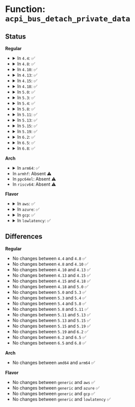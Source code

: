 # Function: <code>acpi_bus_detach_private_data</code>

## Status
<b>Regular</b>
<ul>
<li>
<details>
<summary>In <code>4.4</code>: ✅</summary>

```c
void acpi_bus_detach_private_data(acpi_handle handle);
```

**Collision:** Unique Global

**Inline:** No

**Transformation:** False

**Instances:**

```
In drivers/acpi/bus.c (ffffffff8147dfd7)
Location: drivers/acpi/bus.c:170
Inline: False
Direct callers:
  - drivers/acpi/thermal.c:acpi_thermal_remove
  - drivers/i2c/i2c-core.c:i2c_register_adapter
```
**Symbols:**

```
ffffffff8147dfd7-ffffffff8147dfee: acpi_bus_detach_private_data (STB_GLOBAL)
```
</details>
</li>
<li>
<details>
<summary>In <code>4.8</code>: ✅</summary>

```c
void acpi_bus_detach_private_data(acpi_handle handle);
```

**Collision:** Unique Global

**Inline:** No

**Transformation:** False

**Instances:**

```
In drivers/acpi/bus.c (ffffffff814cc78c)
Location: drivers/acpi/bus.c:174
Inline: False
Direct callers:
  - drivers/acpi/thermal.c:acpi_thermal_remove
  - drivers/i2c/i2c-core.c:i2c_register_adapter
```
**Symbols:**

```
ffffffff814cc78c-ffffffff814cc7a3: acpi_bus_detach_private_data (STB_GLOBAL)
```
</details>
</li>
<li>
<details>
<summary>In <code>4.10</code>: ✅</summary>

```c
void acpi_bus_detach_private_data(acpi_handle handle);
```

**Collision:** Unique Global

**Inline:** No

**Transformation:** False

**Instances:**

```
In drivers/acpi/bus.c (ffffffff814ee6ba)
Location: drivers/acpi/bus.c:174
Inline: False
Direct callers:
  - drivers/acpi/thermal.c:acpi_thermal_remove
  - drivers/i2c/i2c-core.c:i2c_register_adapter
```
**Symbols:**

```
ffffffff814ee6ba-ffffffff814ee6d1: acpi_bus_detach_private_data (STB_GLOBAL)
```
</details>
</li>
<li>
<details>
<summary>In <code>4.13</code>: ✅</summary>

```c
void acpi_bus_detach_private_data(acpi_handle handle);
```

**Collision:** Unique Global

**Inline:** No

**Transformation:** False

**Instances:**

```
In drivers/acpi/bus.c (ffffffff814fb430)
Location: drivers/acpi/bus.c:179
Inline: False
Direct callers:
  - drivers/acpi/thermal.c:acpi_thermal_remove
  - drivers/i2c/i2c-core-acpi.c:i2c_acpi_remove_space_handler
  - drivers/i2c/i2c-core-acpi.c:i2c_acpi_install_space_handler
```
**Symbols:**

```
ffffffff814fb430-ffffffff814fb447: acpi_bus_detach_private_data (STB_GLOBAL)
```
</details>
</li>
<li>
<details>
<summary>In <code>4.15</code>: ✅</summary>

```c
void acpi_bus_detach_private_data(acpi_handle handle);
```

**Collision:** Unique Global

**Inline:** No

**Transformation:** False

**Instances:**

```
In drivers/acpi/bus.c (ffffffff8153d0c0)
Location: drivers/acpi/bus.c:206
Inline: False
Direct callers:
  - drivers/acpi/thermal.c:acpi_thermal_remove
  - drivers/i2c/i2c-core-acpi.c:i2c_acpi_remove_space_handler
  - drivers/i2c/i2c-core-acpi.c:i2c_acpi_install_space_handler
```
**Symbols:**

```
ffffffff8153d0c0-ffffffff8153d0d7: acpi_bus_detach_private_data (STB_GLOBAL)
```
</details>
</li>
<li>
<details>
<summary>In <code>4.18</code>: ✅</summary>

```c
void acpi_bus_detach_private_data(acpi_handle handle);
```

**Collision:** Unique Global

**Inline:** No

**Transformation:** False

**Instances:**

```
In drivers/acpi/bus.c (ffffffff81572fa0)
Location: drivers/acpi/bus.c:213
Inline: False
Direct callers:
  - drivers/acpi/thermal.c:acpi_thermal_remove
  - drivers/i2c/i2c-core-acpi.c:i2c_acpi_remove_space_handler
  - drivers/i2c/i2c-core-acpi.c:i2c_acpi_install_space_handler
```
**Symbols:**

```
ffffffff81572fa0-ffffffff81572fb7: acpi_bus_detach_private_data (STB_GLOBAL)
```
</details>
</li>
<li>
<details>
<summary>In <code>5.0</code>: ✅</summary>

```c
void acpi_bus_detach_private_data(acpi_handle handle);
```

**Collision:** Unique Global

**Inline:** No

**Transformation:** False

**Instances:**

```
In drivers/acpi/bus.c (ffffffff8158ab90)
Location: drivers/acpi/bus.c:182
Inline: False
Direct callers:
  - drivers/acpi/thermal.c:acpi_thermal_remove
  - drivers/i2c/i2c-core-acpi.c:i2c_acpi_remove_space_handler
  - drivers/i2c/i2c-core-acpi.c:i2c_acpi_install_space_handler
```
**Symbols:**

```
ffffffff8158ab90-ffffffff8158aba7: acpi_bus_detach_private_data (STB_GLOBAL)
```
</details>
</li>
<li>
<details>
<summary>In <code>5.3</code>: ✅</summary>

```c
void acpi_bus_detach_private_data(acpi_handle handle);
```

**Collision:** Unique Global

**Inline:** No

**Transformation:** False

**Instances:**

```
In drivers/acpi/bus.c (ffffffff815bb920)
Location: drivers/acpi/bus.c:169
Inline: False
Direct callers:
  - drivers/acpi/thermal.c:acpi_thermal_remove
  - drivers/i2c/i2c-core-acpi.c:i2c_acpi_remove_space_handler
  - drivers/i2c/i2c-core-acpi.c:i2c_acpi_install_space_handler
```
**Symbols:**

```
ffffffff815bb920-ffffffff815bb937: acpi_bus_detach_private_data (STB_GLOBAL)
```
</details>
</li>
<li>
<details>
<summary>In <code>5.4</code>: ✅</summary>

```c
void acpi_bus_detach_private_data(acpi_handle handle);
```

**Collision:** Unique Global

**Inline:** No

**Transformation:** False

**Instances:**

```
In drivers/acpi/bus.c (ffffffff815dcbe0)
Location: drivers/acpi/bus.c:169
Inline: False
Direct callers:
  - drivers/acpi/thermal.c:acpi_thermal_remove
  - drivers/i2c/i2c-core-acpi.c:i2c_acpi_remove_space_handler
  - drivers/i2c/i2c-core-acpi.c:i2c_acpi_install_space_handler
```
**Symbols:**

```
ffffffff815dcbe0-ffffffff815dcbf7: acpi_bus_detach_private_data (STB_GLOBAL)
```
</details>
</li>
<li>
<details>
<summary>In <code>5.8</code>: ✅</summary>

```c
void acpi_bus_detach_private_data(acpi_handle handle);
```

**Collision:** Unique Global

**Inline:** No

**Transformation:** False

**Instances:**

```
In drivers/acpi/bus.c (ffffffff816872f0)
Location: drivers/acpi/bus.c:169
Inline: False
Direct callers:
  - drivers/acpi/thermal.c:acpi_thermal_remove
  - drivers/i2c/i2c-core-acpi.c:i2c_acpi_remove_space_handler
  - drivers/i2c/i2c-core-acpi.c:i2c_acpi_install_space_handler
```
**Symbols:**

```
ffffffff816872f0-ffffffff81687307: acpi_bus_detach_private_data (STB_GLOBAL)
```
</details>
</li>
<li>
<details>
<summary>In <code>5.11</code>: ✅</summary>

```c
void acpi_bus_detach_private_data(acpi_handle handle);
```

**Collision:** Unique Global

**Inline:** No

**Transformation:** False

**Instances:**

```
In drivers/acpi/bus.c (ffffffff816a5000)
Location: drivers/acpi/bus.c:169
Inline: False
Direct callers:
  - drivers/acpi/thermal.c:acpi_thermal_remove
  - drivers/acpi/thermal.c:acpi_thermal_register_thermal_zone
  - drivers/i2c/i2c-core-acpi.c:i2c_acpi_remove_space_handler
  - drivers/i2c/i2c-core-acpi.c:i2c_acpi_install_space_handler
```
**Symbols:**

```
ffffffff816a5000-ffffffff816a5017: acpi_bus_detach_private_data (STB_GLOBAL)
```
</details>
</li>
<li>
<details>
<summary>In <code>5.13</code>: ✅</summary>

```c
void acpi_bus_detach_private_data(acpi_handle handle);
```

**Collision:** Unique Global

**Inline:** No

**Transformation:** False

**Instances:**

```
In drivers/acpi/bus.c (ffffffff81687e30)
Location: drivers/acpi/bus.c:165
Inline: False
Direct callers:
  - drivers/acpi/thermal.c:acpi_thermal_remove
  - drivers/acpi/thermal.c:acpi_thermal_register_thermal_zone
  - drivers/i2c/i2c-core-acpi.c:i2c_acpi_remove_space_handler
  - drivers/i2c/i2c-core-acpi.c:i2c_acpi_install_space_handler
```
**Symbols:**

```
ffffffff81687e30-ffffffff81687e47: acpi_bus_detach_private_data (STB_GLOBAL)
```
</details>
</li>
<li>
<details>
<summary>In <code>5.15</code>: ✅</summary>

```c
void acpi_bus_detach_private_data(acpi_handle handle);
```

**Collision:** Unique Global

**Inline:** No

**Transformation:** False

**Instances:**

```
In drivers/acpi/bus.c (ffffffff816fd2c0)
Location: drivers/acpi/bus.c:167
Inline: False
Direct callers:
  - drivers/acpi/thermal.c:acpi_thermal_remove
  - drivers/acpi/thermal.c:acpi_thermal_register_thermal_zone
  - drivers/i2c/i2c-core-acpi.c:i2c_acpi_remove_space_handler
  - drivers/i2c/i2c-core-acpi.c:i2c_acpi_install_space_handler
```
**Symbols:**

```
ffffffff816fd2c0-ffffffff816fd2d7: acpi_bus_detach_private_data (STB_GLOBAL)
```
</details>
</li>
<li>
<details>
<summary>In <code>5.19</code>: ✅</summary>

```c
void acpi_bus_detach_private_data(acpi_handle handle);
```

**Collision:** Unique Global

**Inline:** No

**Transformation:** False

**Instances:**

```
In drivers/acpi/bus.c (ffffffff8182aaa0)
Location: drivers/acpi/bus.c:168
Inline: False
Direct callers:
  - drivers/acpi/thermal.c:acpi_thermal_remove
  - drivers/acpi/thermal.c:acpi_thermal_register_thermal_zone
  - drivers/i2c/i2c-core-acpi.c:i2c_acpi_remove_space_handler
  - drivers/i2c/i2c-core-acpi.c:i2c_acpi_install_space_handler
```
**Symbols:**

```
ffffffff8182aaa0-ffffffff8182aac1: acpi_bus_detach_private_data (STB_GLOBAL)
```
</details>
</li>
<li>
<details>
<summary>In <code>6.2</code>: ✅</summary>

```c
void acpi_bus_detach_private_data(acpi_handle handle);
```

**Collision:** Unique Global

**Inline:** No

**Transformation:** False

**Instances:**

```
In drivers/acpi/bus.c (ffffffff8195d050)
Location: drivers/acpi/bus.c:169
Inline: False
Direct callers:
  - drivers/acpi/thermal.c:acpi_thermal_remove
  - drivers/acpi/thermal.c:acpi_thermal_register_thermal_zone
  - drivers/i2c/i2c-core-acpi.c:i2c_acpi_remove_space_handler
  - drivers/i2c/i2c-core-acpi.c:i2c_acpi_install_space_handler
```
**Symbols:**

```
ffffffff8195d050-ffffffff8195d071: acpi_bus_detach_private_data (STB_GLOBAL)
```
</details>
</li>
<li>
<details>
<summary>In <code>6.5</code>: ✅</summary>

```c
void acpi_bus_detach_private_data(acpi_handle handle);
```

**Collision:** Unique Global

**Inline:** No

**Transformation:** False

**Instances:**

```
In drivers/acpi/bus.c (ffffffff819a3500)
Location: drivers/acpi/bus.c:166
Inline: False
Direct callers:
  - drivers/acpi/thermal.c:acpi_thermal_remove
  - drivers/acpi/thermal.c:acpi_thermal_register_thermal_zone
  - drivers/i2c/i2c-core-acpi.c:i2c_acpi_remove_space_handler
  - drivers/i2c/i2c-core-acpi.c:i2c_acpi_install_space_handler
```
**Symbols:**

```
ffffffff819a3500-ffffffff819a3521: acpi_bus_detach_private_data (STB_GLOBAL)
```
</details>
</li>
<li>
<details>
<summary>In <code>6.8</code>: ✅</summary>

```c
void acpi_bus_detach_private_data(acpi_handle handle);
```

**Collision:** Unique Global

**Inline:** No

**Transformation:** False

**Instances:**

```
In drivers/acpi/bus.c (ffffffff819ebbb0)
Location: drivers/acpi/bus.c:166
Inline: False
Direct callers:
  - drivers/i2c/i2c-core-acpi.c:i2c_acpi_remove_space_handler
  - drivers/i2c/i2c-core-acpi.c:i2c_acpi_install_space_handler
```
**Symbols:**

```
ffffffff819ebbb0-ffffffff819ebbd1: acpi_bus_detach_private_data (STB_GLOBAL)
```
</details>
</li>
</ul>
<b>Arch</b>
<ul>
<li>
<details>
<summary>In <code>arm64</code>: ✅</summary>

```c
void acpi_bus_detach_private_data(acpi_handle handle);
```

**Collision:** Unique Global

**Inline:** No

**Transformation:** False

**Instances:**

```
In drivers/acpi/bus.c (ffff800010768f18)
Location: drivers/acpi/bus.c:169
Inline: False
Direct callers:
  - drivers/acpi/thermal.c:acpi_thermal_remove
  - drivers/i2c/i2c-core-acpi.c:i2c_acpi_remove_space_handler
  - drivers/i2c/i2c-core-acpi.c:i2c_acpi_install_space_handler
```
**Symbols:**

```
ffff800010768f18-ffff800010768f4c: acpi_bus_detach_private_data (STB_GLOBAL)
```
</details>
</li>
<li>
In <code>armhf</code>: Absent ⚠️
</li>
<li>
In <code>ppc64el</code>: Absent ⚠️
</li>
<li>
In <code>riscv64</code>: Absent ⚠️
</li>
</ul>
<b>Flavor</b>
<ul>
<li>
<details>
<summary>In <code>aws</code>: ✅</summary>

```c
void acpi_bus_detach_private_data(acpi_handle handle);
```

**Collision:** Unique Global

**Inline:** No

**Transformation:** False

**Instances:**

```
In drivers/acpi/bus.c (ffffffff815cf230)
Location: drivers/acpi/bus.c:169
Inline: False
```
**Symbols:**

```
ffffffff815cf230-ffffffff815cf247: acpi_bus_detach_private_data (STB_GLOBAL)
```
</details>
</li>
<li>
<details>
<summary>In <code>azure</code>: ✅</summary>

```c
void acpi_bus_detach_private_data(acpi_handle handle);
```

**Collision:** Unique Global

**Inline:** No

**Transformation:** False

**Instances:**

```
In drivers/acpi/bus.c (ffffffff815b8df0)
Location: drivers/acpi/bus.c:169
Inline: False
```
**Symbols:**

```
ffffffff815b8df0-ffffffff815b8e07: acpi_bus_detach_private_data (STB_GLOBAL)
```
</details>
</li>
<li>
<details>
<summary>In <code>gcp</code>: ✅</summary>

```c
void acpi_bus_detach_private_data(acpi_handle handle);
```

**Collision:** Unique Global

**Inline:** No

**Transformation:** False

**Instances:**

```
In drivers/acpi/bus.c (ffffffff815d0ec0)
Location: drivers/acpi/bus.c:169
Inline: False
Direct callers:
  - drivers/acpi/thermal.c:acpi_thermal_remove
  - drivers/i2c/i2c-core-acpi.c:i2c_acpi_remove_space_handler
  - drivers/i2c/i2c-core-acpi.c:i2c_acpi_install_space_handler
```
**Symbols:**

```
ffffffff815d0ec0-ffffffff815d0ed7: acpi_bus_detach_private_data (STB_GLOBAL)
```
</details>
</li>
<li>
<details>
<summary>In <code>lowlatency</code>: ✅</summary>

```c
void acpi_bus_detach_private_data(acpi_handle handle);
```

**Collision:** Unique Global

**Inline:** No

**Transformation:** False

**Instances:**

```
In drivers/acpi/bus.c (ffffffff815ead80)
Location: drivers/acpi/bus.c:169
Inline: False
Direct callers:
  - drivers/acpi/thermal.c:acpi_thermal_remove
  - drivers/i2c/i2c-core-acpi.c:i2c_acpi_remove_space_handler
  - drivers/i2c/i2c-core-acpi.c:i2c_acpi_install_space_handler
```
**Symbols:**

```
ffffffff815ead80-ffffffff815ead97: acpi_bus_detach_private_data (STB_GLOBAL)
```
</details>
</li>
</ul>

## Differences
<b>Regular</b>
<ul>
<li>
No changes between <code>4.4</code> and <code>4.8</code> ✅
</li>
<li>
No changes between <code>4.8</code> and <code>4.10</code> ✅
</li>
<li>
No changes between <code>4.10</code> and <code>4.13</code> ✅
</li>
<li>
No changes between <code>4.13</code> and <code>4.15</code> ✅
</li>
<li>
No changes between <code>4.15</code> and <code>4.18</code> ✅
</li>
<li>
No changes between <code>4.18</code> and <code>5.0</code> ✅
</li>
<li>
No changes between <code>5.0</code> and <code>5.3</code> ✅
</li>
<li>
No changes between <code>5.3</code> and <code>5.4</code> ✅
</li>
<li>
No changes between <code>5.4</code> and <code>5.8</code> ✅
</li>
<li>
No changes between <code>5.8</code> and <code>5.11</code> ✅
</li>
<li>
No changes between <code>5.11</code> and <code>5.13</code> ✅
</li>
<li>
No changes between <code>5.13</code> and <code>5.15</code> ✅
</li>
<li>
No changes between <code>5.15</code> and <code>5.19</code> ✅
</li>
<li>
No changes between <code>5.19</code> and <code>6.2</code> ✅
</li>
<li>
No changes between <code>6.2</code> and <code>6.5</code> ✅
</li>
<li>
No changes between <code>6.5</code> and <code>6.8</code> ✅
</li>
</ul>
<b>Arch</b>
<ul>
<li>
No changes between <code>amd64</code> and <code>arm64</code> ✅
</li>
</ul>
<b>Flavor</b>
<ul>
<li>
No changes between <code>generic</code> and <code>aws</code> ✅
</li>
<li>
No changes between <code>generic</code> and <code>azure</code> ✅
</li>
<li>
No changes between <code>generic</code> and <code>gcp</code> ✅
</li>
<li>
No changes between <code>generic</code> and <code>lowlatency</code> ✅
</li>
</ul>
